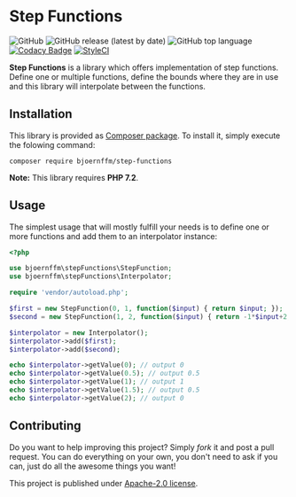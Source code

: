# Step Functions

![GitHub](https://img.shields.io/github/license/bjoernffm/step-functions) ![GitHub release (latest by date)](https://img.shields.io/github/v/release/bjoernffm/step-functions) ![GitHub top language](https://img.shields.io/github/languages/top/bjoernffm/step-functions) [![Codacy Badge](https://api.codacy.com/project/badge/Grade/3001bb4b742c45d69db1ce6c3171b28e)](https://www.codacy.com/manual/bjoernffm/step-functions)
[![StyleCI](https://github.styleci.io/repos/219455050/shield?branch=master&style=flat)](https://github.styleci.io/repos/219455050)

**Step Functions** is a library which offers implementation of step functions. Define one or multiple functions, define the bounds where they are in use and this library will interpolate between the functions.

## Installation

This library is provided as [Composer package](https://packagist.org/packages/bjoernffm/step-functions). To install it, simply execute the folowing command:

```plain
composer require bjoernffm/step-functions
```

**Note:** This library requires **PHP 7.2**.

## Usage

The simplest usage that will mostly fulfill your needs is to define one or more functions and add them to an interpolator instance:

```php
<?php

use bjoernffm\stepFunctions\StepFunction;
use bjoernffm\stepFunctions\Interpolator;

require 'vendor/autoload.php';

$first = new StepFunction(0, 1, function($input) { return $input; });
$second = new StepFunction(1, 2, function($input) { return -1*$input+2; });

$interpolator = new Interpolator();
$interpolator->add($first);
$interpolator->add($second);

echo $interpolator->getValue(0); // output 0
echo $interpolator->getValue(0.5); // output 0.5
echo $interpolator->getValue(1); // output 1
echo $interpolator->getValue(1.5); // output 0.5
echo $interpolator->getValue(2); // output 0
```

## Contributing

Do you want to help improving this project? Simply *fork* it and post a pull request. You can do everything on your own, you don't need to ask if you can, just do all the awesome things you want!

This project is published under [Apache-2.0 license](https://github.com/bjoernffm/step-functions/blob/master/LICENSE).

